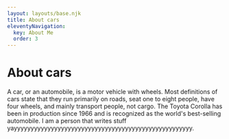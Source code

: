 ```yaml
---
layout: layouts/base.njk
title: About cars
eleventyNavigation:
  key: About Me
  order: 3
---
```

# About cars
A car, or an automobile, is a motor vehicle with wheels. Most definitions of cars state that they run primarily on roads, seat one to eight people, have four wheels, and mainly transport people, not cargo. The Toyota Corolla has been in production since 1966 and is recognized as the world's best-selling automobile.
I am a person that writes stuff yayyyyyyyyyyyyyyyyyyyyyyyyyyyyyyyyyyyyyyyyyyyyyyyyyyyyy.
